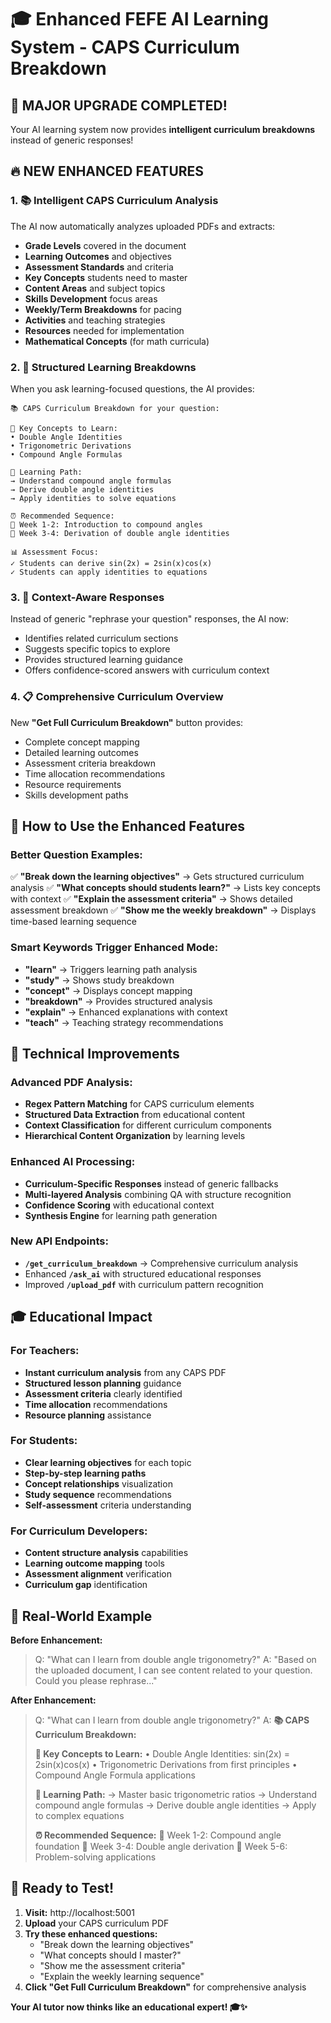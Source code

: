 # 🎓 Enhanced FEFE AI Learning System - CAPS Curriculum Breakdown

## 🚀 **MAJOR UPGRADE COMPLETED!**

Your AI learning system now provides **intelligent curriculum breakdowns** instead of generic responses! 

## 🔥 **NEW ENHANCED FEATURES**

### **1. 📚 Intelligent CAPS Curriculum Analysis**
The AI now automatically analyzes uploaded PDFs and extracts:
- **Grade Levels** covered in the document
- **Learning Outcomes** and objectives
- **Assessment Standards** and criteria
- **Key Concepts** students need to master
- **Content Areas** and subject topics
- **Skills Development** focus areas
- **Weekly/Term Breakdowns** for pacing
- **Activities** and teaching strategies
- **Resources** needed for implementation
- **Mathematical Concepts** (for math curricula)

### **2. 🎯 Structured Learning Breakdowns**
When you ask learning-focused questions, the AI provides:
```
📚 CAPS Curriculum Breakdown for your question:

🎯 Key Concepts to Learn:
• Double Angle Identities
• Trigonometric Derivations
• Compound Angle Formulas

📖 Learning Path:
→ Understand compound angle formulas
→ Derive double angle identities
→ Apply identities to solve equations

⏰ Recommended Sequence:
📅 Week 1-2: Introduction to compound angles
📅 Week 3-4: Derivation of double angle identities

📊 Assessment Focus:
✓ Students can derive sin(2x) = 2sin(x)cos(x)
✓ Students can apply identities to equations
```

### **3. 🧠 Context-Aware Responses**
Instead of generic "rephrase your question" responses, the AI now:
- Identifies related curriculum sections
- Suggests specific topics to explore
- Provides structured learning guidance
- Offers confidence-scored answers with curriculum context

### **4. 📋 Comprehensive Curriculum Overview**
New **"Get Full Curriculum Breakdown"** button provides:
- Complete concept mapping
- Detailed learning outcomes
- Assessment criteria breakdown
- Time allocation recommendations
- Resource requirements
- Skills development paths

## 🎯 **How to Use the Enhanced Features**

### **Better Question Examples:**
✅ **"Break down the learning objectives"** → Gets structured curriculum analysis
✅ **"What concepts should students learn?"** → Lists key concepts with context
✅ **"Explain the assessment criteria"** → Shows detailed assessment breakdown
✅ **"Show me the weekly breakdown"** → Displays time-based learning sequence

### **Smart Keywords Trigger Enhanced Mode:**
- **"learn"** → Triggers learning path analysis
- **"study"** → Shows study breakdown
- **"concept"** → Displays concept mapping
- **"breakdown"** → Provides structured analysis
- **"explain"** → Enhanced explanations with context
- **"teach"** → Teaching strategy recommendations

## 🔧 **Technical Improvements**

### **Advanced PDF Analysis:**
- **Regex Pattern Matching** for CAPS curriculum elements
- **Structured Data Extraction** from educational content
- **Context Classification** for different curriculum components
- **Hierarchical Content Organization** by learning levels

### **Enhanced AI Processing:**
- **Curriculum-Specific Responses** instead of generic fallbacks
- **Multi-layered Analysis** combining QA with structure recognition
- **Confidence Scoring** with educational context
- **Synthesis Engine** for learning path generation

### **New API Endpoints:**
- **`/get_curriculum_breakdown`** → Comprehensive curriculum analysis
- Enhanced **`/ask_ai`** with structured educational responses
- Improved **`/upload_pdf`** with curriculum pattern recognition

## 🎓 **Educational Impact**

### **For Teachers:**
- **Instant curriculum analysis** from any CAPS PDF
- **Structured lesson planning** guidance
- **Assessment criteria** clearly identified
- **Time allocation** recommendations
- **Resource planning** assistance

### **For Students:**
- **Clear learning objectives** for each topic
- **Step-by-step learning paths** 
- **Concept relationships** visualization
- **Study sequence** recommendations
- **Self-assessment** criteria understanding

### **For Curriculum Developers:**
- **Content structure analysis** capabilities
- **Learning outcome mapping** tools
- **Assessment alignment** verification
- **Curriculum gap** identification

## 🚀 **Real-World Example**

**Before Enhancement:**
> Q: "What can I learn from double angle trigonometry?"
> A: "Based on the uploaded document, I can see content related to your question. Could you please rephrase..."

**After Enhancement:**
> Q: "What can I learn from double angle trigonometry?"
> A: **📚 CAPS Curriculum Breakdown:**
> 
> **🎯 Key Concepts to Learn:**
> • Double Angle Identities: sin(2x) = 2sin(x)cos(x)
> • Trigonometric Derivations from first principles
> • Compound Angle Formula applications
> 
> **📖 Learning Path:**
> → Master basic trigonometric ratios
> → Understand compound angle formulas
> → Derive double angle identities
> → Apply to complex equations
> 
> **⏰ Recommended Sequence:**
> 📅 Week 1-2: Compound angle foundation
> 📅 Week 3-4: Double angle derivation
> 📅 Week 5-6: Problem-solving applications

## 🎯 **Ready to Test!**

1. **Visit:** http://localhost:5001
2. **Upload** your CAPS curriculum PDF
3. **Try these enhanced questions:**
   - "Break down the learning objectives"
   - "What concepts should I master?"
   - "Show me the assessment criteria"
   - "Explain the weekly learning sequence"
4. **Click "Get Full Curriculum Breakdown"** for comprehensive analysis

**Your AI tutor now thinks like an educational expert! 🎓✨**
